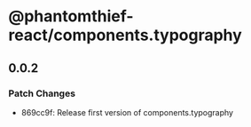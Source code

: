 # @phantomthief-react/components.typography

## 0.0.2

### Patch Changes

- 869cc9f: Release first version of components.typography
